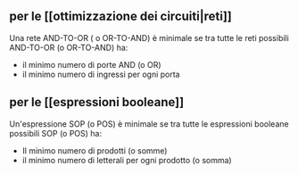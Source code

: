## per le [[ottimizzazione dei circuiti|reti]]
Una rete AND-TO-OR ( o OR-TO-AND) è minimale se tra tutte le reti possibili AND-TO-OR (o OR-TO-AND) ha:
- il minimo numero di porte AND (o OR)
- il minimo numero di ingressi per ogni porta
## per le [[espressioni booleane]]
Un'espressione SOP (o POS) è minimale se tra tutte le espressioni booleane possibili SOP (o POS) ha:
- Il minimo numero di prodotti (o somme)
- il minimo numero di letterali per ogni prodotto (o somma)